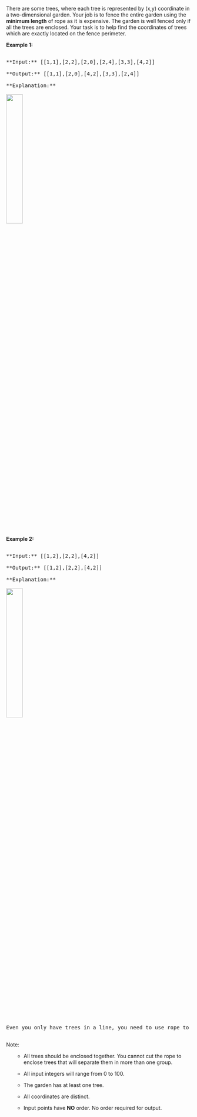 
There are some trees, where each tree is represented by (x,y) coordinate in a two-dimensional garden. Your job is to fence the entire garden using the **minimum length** of rope as it is expensive. The garden is well fenced only if all the trees are enclosed. Your task is to help find the coordinates of trees which are exactly located on the fence perimeter.

**Example 1:**<br />
<pre>
**Input:** [[1,1],[2,2],[2,0],[2,4],[3,3],[4,2]]
**Output:** [[1,1],[2,0],[4,2],[3,3],[2,4]]
**Explanation:**
<img src="/static/images/problemset/erect_the_fence_1.png" width = "30%" />
</pre>


**Example 2:**<br />
<pre>
**Input:** [[1,2],[2,2],[4,2]]
**Output:** [[1,2],[2,2],[4,2]]
**Explanation:**
<img src="/static/images/problemset/erect_the_fence_2.png" width = "30%" />
Even you only have trees in a line, you need to use rope to enclose them. 
</pre>


 Note: 
<ol>
- All trees should be enclosed together. You cannot cut the rope to enclose trees that will separate them in more than one group.
- All input integers will range from 0 to 100. 
- The garden has at least one tree. 
- All coordinates are distinct. 
- Input points have **NO** order. No order required for output.
</ol>

